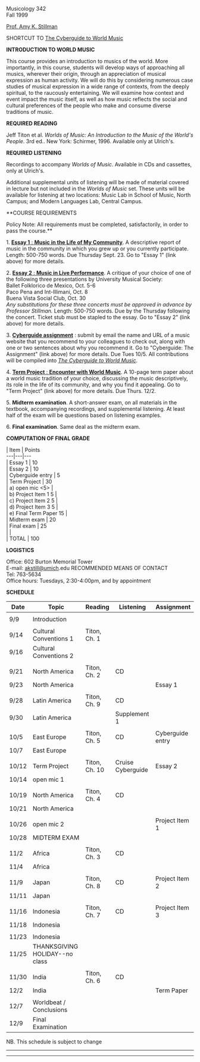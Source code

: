 Musicology 342  
Fall 1999

[Prof. Amy K. Stillman](mailto:akstill@a.imap.itd.umich.edu)  

SHORTCUT TO [The Cyberguide to World Music](cybergd.html)  
  

**INTRODUCTION TO WORLD MUSIC**

  
This course provides an introduction to musics of the world. More importantly,
in this course, students will develop ways of approaching all musics, wherever
their origin, through an appreciation of musical expression as human activity.
We will do this by considering numerous case studies of musical expression in
a wide range of contexts, from the deeply spiritual, to the raucously
entertaining. We will examine how context and event impact the music itself,
as well as how music reflects the social and cultural preferences of the
people who make and consume diverse traditions of music.  
  
  
**REQUIRED READING**  
  
Jeff Titon et al. _Worlds of Music: An Introduction to the Music of the
World's People_. 3rd ed.. New York: Schirmer, 1996. Available only at
Ulrich's.  
  
  
**REQUIRED LISTENING**  
  
Recordings to accompany _Worlds of Music_. Available in CDs and cassettes,
only at Ulrich's.  
  
Additional supplemental units of listening will be made of material covered in
lecture but not included in the _Worlds of Music_ set. These units will be
available for listening at two locations: Music Lab in School of Music, North
Campus; and Modern Languages Lab, Central Campus.  
  
  
**COURSE REQUIREMENTS  
  
Policy Note: All requirements must be completed, satisfactorily, in order to
pass the course.**  
  
1\. [**Essay 1** : **Music in the Life of My Community**](Essay_1.html). A
descriptive report of music in the community in which you grew up or you
currently participate. Length: 500-750 words. Due Thursday Sept. 23. Go to
"Essay 1" (link above) for more details.  
  
2\. [**Essay 2** : **Music in Live Performance**](Essay_2.html). A critique of
your choice of one of the following three presentations by University Musical
Society:  
Ballet Folklorico de Mexico, Oct. 5-6  
Paco Pena and Int-Illimani, Oct. 8  
Buena Vista Social Club, Oct. 30  
_Any substitutions for these three concerts must be approved in advance by
Professor Stillman._ Length: 500-750 words. Due by the Thursday following the
concert. Ticket stub must be stapled to the essay. Go to  "Essay 2" (link
above) for more details.  
  
3\. **[Cyberguide assignment](cyber_assign.html)** : submit by email the name
and URL of a music website that you recommend to your colleagues to check out,
along with one or two sentences about why you recommend it. Go to "Cyberguide:
The Assignment" (link above) for more details. Due Tues 10/5. All
contributions will be compiled into _[The Cyberguide to World
Music](cybergd.html)_.  
  
4\. [**Term Project** : **Encounter with World Music**](termproj.html). A
10-page term paper about a world music tradition of your choice, discussing
the music descriptively, its role in the life of its community, and why you
find it appealing. Go to "Term Project" (link above) for more details. Due
Thurs. 12/2.  
  
5\. **Midterm examination**. A short-answer exam, on all materials in the
textbook, accompanying recordings, and supplemental listening. At least half
of the exam will be questions based on listening examples.  
  
6\. **Final examination**. Same deal as the midterm exam.  
  
  
  
**COMPUTATION OF FINAL GRADE**  
  
  
|  Item | Points  
---|---|---  
| Essay 1 | 10  
| Essay 2 | 10  
| Cyberguide entry | 5  
| Term Project | 30  
| a) open mic <5> |  
| b) Project Item 1 5 |  
| c) Project Item 2 5 |  
| d) Project Item 3 5 |  
| e) Final Term Paper 15 |  
| Midterm exam | 20  
| Final exam | 25  
|  |  
| TOTAL | 100  
  
  
**LOGISTICS**  
  
Office: 602 Burton Memorial Tower  
E-mail: [akstill@umich](mailto:akstill@a.imap.itd.umich.edu).edu RECOMMENDED
MEANS OF CONTACT  
Tel: 763-5634  
Office hours: Tuesdays, 2:30-4:00pm, and by appointment  
  

**SCHEDULE**

  
  
**Date** | **Topic** | **Reading** | **Listening** | **Assignment**  
---|---|---|---|---  
|  |  |  |  
9/9 | Introduction |  |  |  
|  |  |  |  
9/14 | Cultural Conventions 1 | Titon, Ch. 1 |  |  
9/16 | Cultural Conventions 2 |  |  |  
|  |  |  |  
9/21 | North America | Titon, Ch. 2 | CD |  
9/23 | North America |  |  | Essay 1  
|  |  |  |  
9/28 | Latin America | Titon, Ch. 9 | CD |  
9/30 | Latin America |  | Supplement 1 |  
|  |  |  |  
10/5 | East Europe | Titon, Ch. 5 | CD | Cyberguide entry  
10/7 | East Europe |  |  |  
|  |  |  |  
10/12 | Term Project | Titon, Ch. 10 | Cruise Cyberguide | Essay 2  
10/14 | open mic 1 |  |  |  
|  |  |  |  
10/19 | North America | Titon, Ch. 4 | CD |  
10/21 | North America |  |  |  
|  |  |  |  
10/26 | open mic 2 |  |  | Project Item 1  
10/28 | MIDTERM EXAM |  |  |  
|  |  |  |  
11/2 | Africa | Titon, Ch. 3 | CD |  
11/4 | Africa |  |  |  
|  |  |  |  
11/9 | Japan | Titon, Ch. 8 | CD | Project Item 2  
11/11 | Japan |  |  |  
|  |  |  |  
11/16 | Indonesia | Titon, Ch. 7 | CD | Project Item 3  
11/18 | Indonesia |  |  |  
|  |  |  |  
11/23 | Indonesia |  |  |  
11/25 | THANKSGIVING HOLIDAY--no class  
|  |  |  |  
11/30 | India | Titon, Ch. 6 | CD |  
12/2 | India |  |  | Term Paper  
|  |  |  |  
12/7 | Worldbeat / Conclusions |  |  |  
12/9 | Final Examination |  |  |  
  
  
  
NB. This schedule is subject to change  
  
  

* * *

  

* * *

